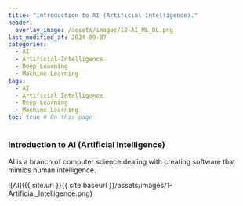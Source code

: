 ```yaml
---
title: "Introduction to AI (Artificial Intelligence)."
header:
  overlay_image: /assets/images/12-AI_ML_DL.png
last_modified_at: 2024-09-07
categories:
  - AI
  - Artificial-Intelligence
  - Deep-Learning  
  - Machine-Learning
tags:
  - AI
  - Artificial-Intelligence
  - Deep-Learning  
  - Machine-Learning
toc: true # On this page
---
```


### Introduction to AI (Artificial Intelligence)

AI is a branch of computer science dealing with creating software that mimics human intelligence.

![AI]({{ site.url }}{{ site.baseurl }}/assets/images/1-Artificial_Intelligence.png)